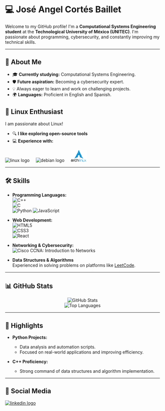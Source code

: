 # 💻 José Angel Cortés Baillet

Welcome to my GitHub profile! I'm a **Computational Systems Engineering student** at the **Technological University of México (UNITEC)**. I'm passionate about programming, cybersecurity, and constantly improving my technical skills.  

---

## 🚀 About Me
- 🎓 **Currently studying:** Computational Systems Engineering.  
- 🛡️ **Future aspiration:** Becoming a cybersecurity expert.  
- 💡 Always eager to learn and work on challenging projects.  
- 🌍 **Languages:** Proficient in English and Spanish.  

## 🐧 Linux Enthusiast  

I am passionate about Linux!  
- 🔍 **I like exploring open-source tools**  
- 💻 **Experience with:**  
<div align="left">
  <img src="https://cdn.jsdelivr.net/gh/devicons/devicon/icons/linux/linux-original.svg" height="40" alt="linux logo" />
  <img width="12" />
  <img src="https://cdn.jsdelivr.net/gh/devicons/devicon/icons/debian/debian-original.svg" height="40" alt="debian logo" />
  <img width="12" />
  <img src="https://github.com/JotaRandom/archlinux-artwork/blob/master/logos/archlinux-vert-dark.svg" height="40" alt="arch linux logo" />
</div>


---

## 🛠️ Skills  
- **Programming Languages:**  
  ![C++](https://img.shields.io/badge/-C++-00599C?style=flat-square&logo=cplusplus&logoColor=white)  
  ![C](https://img.shields.io/badge/-C-A8B9CC?style=flat-square&logo=c&logoColor=black)  
  ![Python](https://img.shields.io/badge/-Python-3776AB?style=flat-square&logo=python&logoColor=white)
  ![JavaScript](https://img.shields.io/badge/-JavaScript-F7DF1E?style=flat-square&logo=javascript&logoColor=black)  
  


- **Web Development:**  
  ![HTML5](https://img.shields.io/badge/-HTML5-E34F26?style=flat-square&logo=html5&logoColor=white)  
  ![CSS3](https://img.shields.io/badge/-CSS3-1572B6?style=flat-square&logo=css3)  
  ![React](https://img.shields.io/badge/-React-61DAFB?style=flat-square&logo=react&logoColor=black)  

- **Networking & Cybersecurity:**  
  ![Cisco CCNA: Introduction to Networks](https://img.shields.io/badge/-Cisco%20CCNA-1BA0D7?style=flat-square&logo=cisco&logoColor=white)  

- **Data Structures & Algorithms**  
  Experienced in solving problems on platforms like [LeetCode](https://leetcode.com/u/Doik/).  

---

## 📊 GitHub Stats  

<div align="center">
  <img src="https://github-readme-stats.vercel.app/api?username=Doikson&show_icons=true&theme=tokyonight" alt="GitHub Stats" />
  <br />
  <img src="https://github-readme-stats.vercel.app/api/top-langs/?username=Doikson&layout=compact&theme=tokyonight" alt="Top Languages" />
</div>

---

## 🌟 Highlights  

- **Python Projects:**  
  - Data analysis and automation scripts.  
  - Focused on real-world applications and improving efficiency.  

- **C++ Proficiency:**  
  - Strong command of data structures and algorithm implementation.  

---

## 📩 Social Media
<div align="left">
  <a href="https://www.linkedin.com/in/joseangelcortes/" target="_blank">
    <img src="https://cdn.jsdelivr.net/gh/devicons/devicon/icons/linkedin/linkedin-original.svg" height="40" alt="linkedin logo" />
  </a>
</div>
